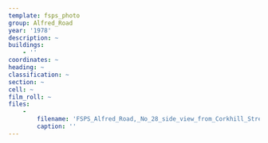 ```yaml
---
template: fsps_photo
group: Alfred_Road
year: '1978'
description: ~
buildings:
    - ''
coordinates: ~
heading: ~
classification: ~
section: ~
cell: ~
film_roll: ~
files:
    -
        filename: 'FSPS_Alfred_Road,_No_28_side_view_from_Corkhill_Street,_3-3-C_1978.png'
        caption: ''
---
```

